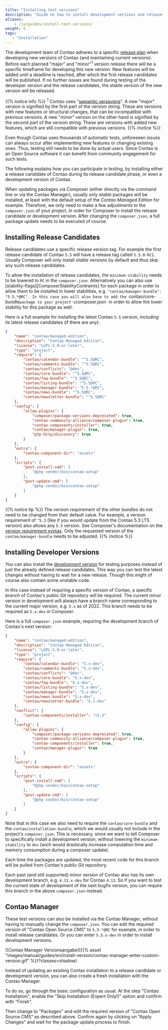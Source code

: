```yaml
---
title: "Installing test versions"
description: "Guide on how to install development versions and release candidates of Contao."
aliases:
    - /ja/guides/install-test-versions/
weight: 5
tags: 
   - "Installation"
---
```



The development team of Contao adheres to a specific [release plan][releasePlan]
when developing new versions of Contao (and maintaining current versions). Before
each planned "major" and "minor"<sup>1</sup> version release there will be a specific 
timeframe for developing this new version. New features will be added until a deadline 
is reached, after which the first release candidates will be published. If no further 
issues are found during testing of the developer version and the release candidates, 
the stable version of the new version will be released.

{{% notice info %}}
<sup>1</sup> Contao uses "[semantic versioning](https://semver.org/)". A new "major"
version is signified by the first part of the version string. These are versions
with new features or structural changes, that can be incompatible with previous 
versions. A new "minor" version on the other hand is signified by the second part
of the version string. These are versions with added new features, which are still
compatible with previous versions.
{{% /notice %}}

Even though Contao uses thousands of automatic tests, unforeseen issues can always 
occur after implementing new features or changing existing ones. Thus, testing still 
needs to be done by actual users. Since Contao is an Open Source software it can 
benefit from community engagement for such tests.

The following explains how you can participate in testing, by installing either
a release candidate of Contao during its release candidate phase, or even a development
version of Contao.

When updating packages via Composer (either directly via the command line or via
the Contao Manager), usually only _stable_ packages will be installed, at least
with the default setup of the _Contao Managed Edition_ for example. Therefore, we
only need to make a few adjustments to the `composer.json` of your project, in order
for Composer to install the release candidate or development version. After changing
the `composer.json`, a full package update needs to be executed of course.


## Installing Release Candidates

Release candidates use a specific release version tag. For example the first release
candidate of Contao `5.5` will have a release tag called `5.5.0-RC1`. Usually Composer
will only install _stable_ versions by default and thus skip any such release candidates.

To allow the installation of release candidates, the `minimum-stability` needs to be lowered to `RC` in the
`composer.json`. Alternatively you can also use [stability-flags][ComposerStabilityContraints] for each package in order
to allow them to be installed in lower stabilities, e.g. `"contao/manager-bundle": "5.5.*@RC". In this case you will
also have to add the `contao/core-bundle` package to your project's `composer.json` in order to allow the lower
stability for this package as well.

Here is a full example for installing the latest Contao `5.5` version, _including_
its latest release candidates (if there are any):

```json
{
    "name": "contao/managed-edition",
    "description": "Contao Managed Edition",
    "license": "LGPL-3.0-or-later",
    "type": "project",
    "require": {
        "contao/calendar-bundle": "^5.5@RC",
        "contao/comments-bundle": "^5.5@RC",
        "contao/conflicts": "@dev",
        "contao/core-bundle": "^5.5@RC",
        "contao/faq-bundle": "^5.5@RC",
        "contao/listing-bundle": "^5.5@RC",
        "contao/manager-bundle": "5.5.*@RC",
        "contao/news-bundle": "^5.5@RC",
        "contao/newsletter-bundle": "^5.5@RC"
    },
    "config": {
        "allow-plugins": {
            "composer/package-versions-deprecated": true,
            "contao-community-alliance/composer-plugin": true,
            "contao-components/installer": true,
            "contao/manager-plugin": true,
            "php-http/discovery": true
        }
    },
    "extra": {
        "contao-component-dir": "assets"
    },
    "scripts": {
        "post-install-cmd": [
            "@php vendor/bin/contao-setup"
        ],
        "post-update-cmd": [
            "@php vendor/bin/contao-setup"
        ]
    }
}
```

{{% notice tip %}}
The version requirement of the other bundles do not need to be changed from their
default value. For example, a version requirement of `^5.3` (like if you would update 
from the Contao 5.3 LTS version) also allows any `5.5` version. See Composer's documentation
on the [version requirement syntax](https://getcomposer.org/doc/articles/versions.md). 
Only the requested version of the `contao/manager-bundle` needs to be adjusted.
{{% /notice %}}


## Installing Developer Versions

You can also install the [development version][releasePlan] for testing purposes instead of 
just the already defined release candidates. This way you can test the latest changes without 
having to wait for a new release. Though this might of course also contain some unstable code.

In this case instead of requiring a specific _version_ of Contao, a specific _branch_
of Contao's public Git repository will be required. The current minor version in development
will always have a branch name corresponding to the current major version, e.g. `5.x` as
of 2022. This branch needs to be required as `5.x-dev` in Composer.

Here is a full `composer.json` example, requiring the development branch of Contao's
next version:

```json
{
    "name": "contao/managed-edition",
    "description": "Contao Managed Edition",
    "license": "LGPL-3.0-or-later",
    "type": "project",
    "require": {
        "contao/calendar-bundle": "5.x-dev",
        "contao/comments-bundle": "5.x-dev",
        "contao/conflicts": "@dev",
        "contao/core-bundle": "5.x-dev",
        "contao/faq-bundle": "5.x-dev",
        "contao/listing-bundle": "5.x-dev",
        "contao/manager-bundle": "5.x-dev",
        "contao/news-bundle": "5.x-dev",
        "contao/newsletter-bundle": "5.x-dev"
    },
    "conflict": {
        "contao-components/installer": "<1.3"
    },
    "config": {
        "allow-plugins": {
            "composer/package-versions-deprecated": true,
            "contao-community-alliance/composer-plugin": true,
            "contao-components/installer": true,
            "contao/manager-plugin": true
        }
    },
    "extra": {
        "contao-component-dir": "assets"
    },
    "scripts": {
        "post-install-cmd": [
            "@php vendor/bin/contao-setup"
        ],
        "post-update-cmd": [
            "@php vendor/bin/contao-setup"
        ]
    }
}
```

Note that in this case we also need to require the `contao/core-bundle` and the `contao/installation-bundle`, which we
would usually not include in the project's `composer.json`. This is necessary, since we want to tell Composer to
specifically install a development version, without lowering the `minimum-stability` to `dev` (wich would drastically
increase computation time and memory consumption during a composer update).

Each time the packages are updated, the most recent code for this branch will be 
pulled from Contao's public Git repository.

Each past (and still supported) minor version of Contao also has its own development 
branch, e.g. `4.13.x-dev` for Contao `4.13`. So if you want to test the current state 
of development of the next bugfix version, you can require this branch in the above 
`composer.json` instead.


## Contao Manager

These test versions can also be installed via the Contao Manager, without having
to manually change the `composer.json`. You can edit the required version of "Contao
Open Source CMS" to `5.5.*@RC` for example, in order to install release candidates.
Or you can enter `5.5.x-dev` in order to install development versions.

![Contao Manager Versionsangabe]({{% asset "images/manual/guides/en/install-version/contao-manager-enter-custom-version.gif" %}}?classes=shadow)

Instead of updating an existing Contao installation to a release candidate or development
version, you can also create a fresh installation with the Contao Manager.

To do so, go through the basic configuration as usual. At the step "Contao Installation",
enable the "Skip Installation (Expert Only!)" option and confirm with "Finish".

Then change to "Packages" and edit the required version of "Contao Open Source CMS"
as described above. Confirm again by clicking on "Apply Changes" and wait for the 
package update process to finish.


[releasePlan]: https://contao.org/en/release-plan.html

